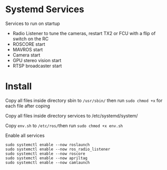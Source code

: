 # Systemd Services 

Services to run on startup

 - Radio Listener to tune the cameras, restart TX2 or FCU with a flip of switch on the RC
 - ROSCORE start
 - MAVROS start
 - Camera start
 - GPU stereo vision start
 - RTSP broadcaster start

# Install  

Copy all files inside directory sbin to `/usr/sbin/` then run `sudo chmod +x`  for each file after coping

Copy all files inside directory services to /etc/systemd/system/ 

Copy `env.sh` to `/etc/ros/`then run `sudo chmod +x env.sh` 

Enable all services 

    sudo systemctl enable --now roslaunch 
    sudo systemctl enable --now ros_radio_listener
    sudo systemctl enable --now roscore
    sudo systemctl enable --now apriltag
    sudo systemctl enable --now camlaunch
     
    
